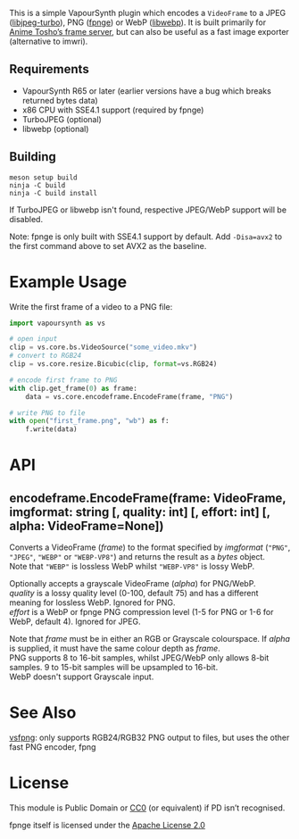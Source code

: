 This is a simple VapourSynth plugin which encodes a `VideoFrame` to a JPEG ([libjpeg-turbo](https://libjpeg-turbo.org/)), PNG ([fpnge](https://github.com/veluca93/fpnge)) or WebP ([libwebp](https://github.com/webmproject/libwebp/tree/main)). It is built primarily for [Anime Tosho’s frame server](https://github.com/animetosho/frame-server), but can also be useful as a fast image exporter (alternative to imwri).

## Requirements

* VapourSynth R65 or later (earlier versions have a bug which breaks returned bytes data)
* x86 CPU with SSE4.1 support (required by fpnge)
* TurboJPEG (optional)
* libwebp (optional)

## Building

```
meson setup build
ninja -C build
ninja -C build install
```

If TurboJPEG or libwebp isn't found, respective JPEG/WebP support will be disabled.

Note: fpnge is only built with SSE4.1 support by default. Add `-Disa=avx2` to the first command above to set AVX2 as the baseline.

# Example Usage

Write the first frame of a video to a PNG file:

```python
import vapoursynth as vs

# open input
clip = vs.core.bs.VideoSource("some_video.mkv")
# convert to RGB24
clip = vs.core.resize.Bicubic(clip, format=vs.RGB24)

# encode first frame to PNG
with clip.get_frame(0) as frame:
	data = vs.core.encodeframe.EncodeFrame(frame, "PNG")

# write PNG to file
with open("first_frame.png", "wb") as f:
	f.write(data)
```

API
===

encodeframe.EncodeFrame(frame: VideoFrame, imgformat: string [, quality: int] [, effort: int] [, alpha: VideoFrame=None])
------------------------------------------------------------------

Converts a VideoFrame (*frame*) to the format specified by *imgformat* (`"PNG"`, `"JPEG"`, `"WEBP"` or `"WEBP-VP8"`) and returns the result as a *bytes* object.  
Note that `"WEBP"` is lossless WebP whilst `"WEBP-VP8"` is lossy WebP.

Optionally accepts a grayscale VideoFrame (*alpha*) for PNG/WebP.  
*quality* is a lossy quality level (0-100, default 75) and has a different meaning for lossless WebP. Ignored for PNG.  
*effort* is a WebP or fpnge PNG compression level (1-5 for PNG or 1-6 for WebP, default 4). Ignored for JPEG.

Note that *frame* must be in either an RGB or Grayscale colourspace. If *alpha* is supplied, it must have the same colour depth as *frame*.  
PNG supports 8 to 16-bit samples, whilst JPEG/WebP only allows 8-bit samples. 9 to 15-bit samples will be upsampled to 16-bit.  
WebP doesn't support Grayscale input.

# See Also

[vsfpng](https://github.com/Mikewando/vsfpng): only supports RGB24/RGB32 PNG output to files, but uses the other fast PNG encoder, fpng

License
=======

This module is Public Domain or [CC0](https://creativecommons.org/publicdomain/zero/1.0/legalcode) (or equivalent) if PD isn’t recognised.

fpnge itself is licensed under the [Apache License 2.0](http://www.apache.org/licenses/LICENSE-2.0)